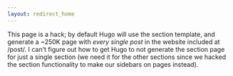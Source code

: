 ```yaml
---
layout: redirect_home
---
```


This page is a hack; by default Hugo will use the section template, and generate a ~250K page with *every single post* in the website included at /post/. I can't figure out how to get Hugo to not generate the section page for just a single section (we need it for the other sections since we hacked the section functionality to make our sidebars on pages instead).
